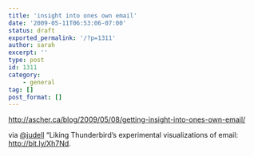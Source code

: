 ```yaml
---
title: 'insight into ones own email'
date: '2009-05-11T06:53:06-07:00'
status: draft
exported_permalink: '/?p=1311'
author: sarah
excerpt: ''
type: post
id: 1311
category:
    - general
tag: []
post_format: []
---
```

http://ascher.ca/blog/2009/05/08/getting-insight-into-ones-own-email/

via [@judell](http://twitter.com/judell/statuses/1762813739) “Liking Thunderbird’s experimental visualizations of email: http://bit.ly/Xh7Nd.